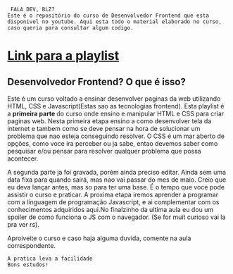 
     FALA DEV, BLZ?
    Este é o repositório do curso de Desenvolvedor Frontend que esta disponivel no youtube. Aqui esta todo o material elaborado no curso, caso queria para consultar algum codigo.
   <h1><a href="https://youtube.com/playlist?list=PLGVWRac7__cmK5QQneX7VqwGafBpU6MqH"> Link para a playlist </a></h1> 
    <h2> Desenvolvedor Frontend? O que é isso? </h2>
   Este é um curso voltado a ensinar desenvolver paginas da web utilizando HTML, CSS e Javascript(Estas sao as tecnologias frontend). Esta playlist é a  <b> primeira parte  </b> do curso onde ensino e manipular HTML e CSS para criar paginas web. Nesta primeira etapa ensino a como desenvolver tela da internet e tambem como se deve pensar na hora de solucionar um problema que nao esteja conseguindo resolver. O CSS é um mar aberto de opções, como voce ira perceber ou ja sabe, entao devemos saber como pesquisar e/ou pensar para resolver qualquer problema que possa acontecer. <br>    
   <p>A segunda parte ja foi gravada, porém ainda preciso editar. Ainda sem uma data fixa para quando sairá, mas nao vai passar do mes de maio. Creio que eu deva lançar antes, mas so para ter uma base. É o tempo que voce pode assistir o curso e praticar. A proxima etapa iremos aprender a programar com a linguagem de programação Javascript, e ai complementar com os conhecimentos adquiridos aqui.No finalzinho da ultima aula eu dou um spoiler de como funciona o JS com o navegador. (Se for muit curioso vai la pra ver rs).</p>

   Aproiveite o curso e caso haja alguma duvida, comente na aula correspondente.</p>

    A pratica leva a facilidade
    Bons estudos!
